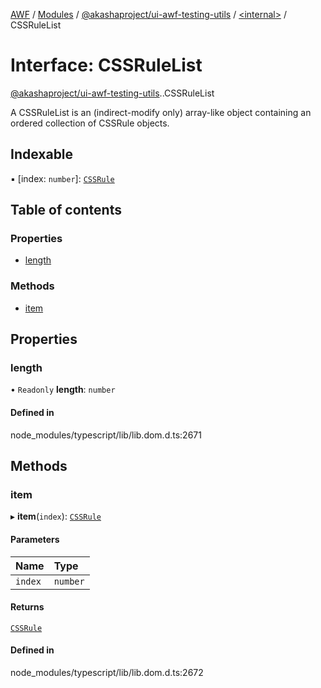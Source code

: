 [AWF](../README.md) / [Modules](../modules.md) / [@akashaproject/ui-awf-testing-utils](../modules/akashaproject_ui_awf_testing_utils.md) / [<internal\>](../modules/akashaproject_ui_awf_testing_utils._internal_.md) / CSSRuleList

# Interface: CSSRuleList

[@akashaproject/ui-awf-testing-utils](../modules/akashaproject_ui_awf_testing_utils.md).[<internal>](../modules/akashaproject_ui_awf_testing_utils._internal_.md).CSSRuleList

A CSSRuleList is an (indirect-modify only) array-like object containing an ordered collection of CSSRule objects.

## Indexable

▪ [index: `number`]: [`CSSRule`](../modules/akashaproject_ui_awf_testing_utils._internal_.md#cssrule)

## Table of contents

### Properties

- [length](akashaproject_ui_awf_testing_utils._internal_.CSSRuleList.md#length)

### Methods

- [item](akashaproject_ui_awf_testing_utils._internal_.CSSRuleList.md#item)

## Properties

### length

• `Readonly` **length**: `number`

#### Defined in

node_modules/typescript/lib/lib.dom.d.ts:2671

## Methods

### item

▸ **item**(`index`): [`CSSRule`](../modules/akashaproject_ui_awf_testing_utils._internal_.md#cssrule)

#### Parameters

| Name | Type |
| :------ | :------ |
| `index` | `number` |

#### Returns

[`CSSRule`](../modules/akashaproject_ui_awf_testing_utils._internal_.md#cssrule)

#### Defined in

node_modules/typescript/lib/lib.dom.d.ts:2672
